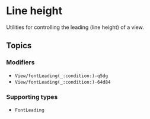 # Line height

Utilities for controlling the leading (line height) of a view.

## Topics

### Modifiers

- ``View/fontLeading(_:condition:)-q5dg``
- ``View/fontLeading(_:condition:)-64d84``

### Supporting types

- ``FontLeading``
